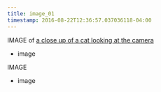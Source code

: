 ```yaml
---
title: image_01
timestamp: 2016-08-22T12:36:57.037036118-04:00
---
```


IMAGE of [a close up of a cat looking at the camera](image_caption)
* image

IMAGE
* image

